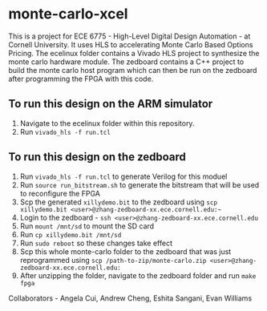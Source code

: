 # monte-carlo-xcel

This is a project for ECE 6775 - High-Level Digital Design Automation - at Cornell University. It uses HLS to accelerating Monte Carlo Based Options Pricing. The ecelinux folder contains a Vivado HLS project to synthesize the monte carlo hardware module. The zedboard contains a C++ project to build the monte carlo host program which can then be run on the zedboard after programming the FPGA with this code. 

## To run this design on the ARM simulator
1. Navigate to the ecelinux folder within this repository.
2. Run `vivado_hls -f run.tcl`

## To run this design on the zedboard
1. Run `vivado_hls -f run.tcl` to generate Verilog for this moduel 
2. Run `source run_bitstream.sh` to generate the bitstream that will be used to reconfigure the FPGA 
3. Scp the generated `xillydemo.bit` to the zedboard using `scp xillydemo.bit <user>@zhang-zedboard-xx.ece.cornell.edu:~`
4. Login to the zedboard - `ssh <user>@zhang-zedboard-xx.ece.cornell.edu`
5. Run `mount /mnt/sd` to mount the SD card
6. Run `cp xillydemo.bit /mnt/sd`
7. Run `sudo reboot` so these changes take effect
8. Scp this whole monte-carlo folder to the zedboard that was just reprogrammed using `scp /path-to-zip/monte-carlo.zip <user>@zhang-zedboard-xx.ece.cornell.edu:`
9. After unzipping the folder, navigate to the zedboard folder and run `make fpga` 


Collaborators - Angela Cui, Andrew Cheng, Eshita Sangani, Evan Williams
